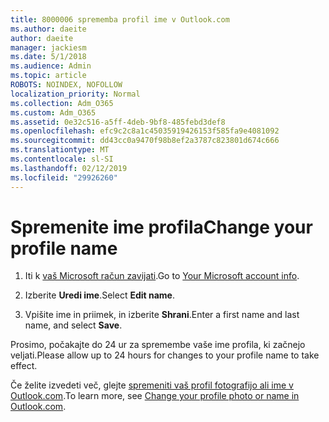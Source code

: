 ```yaml
---
title: 8000006 sprememba profil ime v Outlook.com
ms.author: daeite
author: daeite
manager: jackiesm
ms.date: 5/1/2018
ms.audience: Admin
ms.topic: article
ROBOTS: NOINDEX, NOFOLLOW
localization_priority: Normal
ms.collection: Adm_O365
ms.custom: Adm_O365
ms.assetid: 0e32c516-a5ff-4deb-9bf8-485febd3def8
ms.openlocfilehash: efc9c2c8a1c45035919426153f585fa9e4081092
ms.sourcegitcommit: dd43cc0a9470f98b8ef2a3787c823801d674c666
ms.translationtype: MT
ms.contentlocale: sl-SI
ms.lasthandoff: 02/12/2019
ms.locfileid: "29926260"
---
```

# <a name="change-your-profile-name"></a><span data-ttu-id="b1804-102">Spremenite ime profila</span><span class="sxs-lookup"><span data-stu-id="b1804-102">Change your profile name</span></span>

1. <span data-ttu-id="b1804-103">Iti k [vaš Microsoft račun zavijati](https://go.microsoft.com/fwlink/p/?linkid=860841).</span><span class="sxs-lookup"><span data-stu-id="b1804-103">Go to [Your Microsoft account info](https://go.microsoft.com/fwlink/p/?linkid=860841).</span></span>
    
2. <span data-ttu-id="b1804-104">Izberite **Uredi ime**.</span><span class="sxs-lookup"><span data-stu-id="b1804-104">Select **Edit name**.</span></span> 
    
3. <span data-ttu-id="b1804-105">Vpišite ime in priimek, in izberite **Shrani**.</span><span class="sxs-lookup"><span data-stu-id="b1804-105">Enter a first name and last name, and select **Save**.</span></span> 
    
<span data-ttu-id="b1804-106">Prosimo, počakajte do 24 ur za spremembe vaše ime profila, ki začnejo veljati.</span><span class="sxs-lookup"><span data-stu-id="b1804-106">Please allow up to 24 hours for changes to your profile name to take effect.</span></span>
  
<span data-ttu-id="b1804-107">Če želite izvedeti več, glejte [spremeniti vaš profil fotografijo ali ime v Outlook.com](https://go.microsoft.com/fwlink/?linkid=873110).</span><span class="sxs-lookup"><span data-stu-id="b1804-107">To learn more, see [Change your profile photo or name in Outlook.com](https://go.microsoft.com/fwlink/?linkid=873110).</span></span>
  

